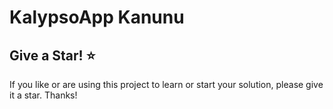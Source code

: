 ﻿# KalypsoApp Kanunu

## Give a Star! :star:
If you like or are using this project to learn or start your solution, please give it a star. Thanks!